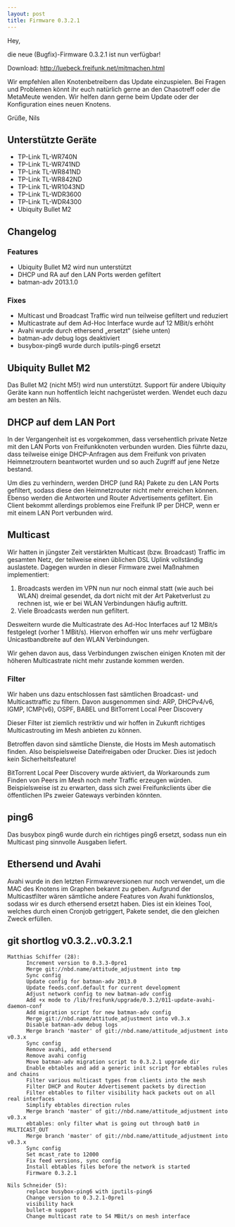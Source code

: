 ```yaml
---
layout: post
title: Firmware 0.3.2.1
---
```


Hey,

die neue (Bugfix)-Firmware 0.3.2.1 ist nun verfügbar!

Download: http://luebeck.freifunk.net/mitmachen.html

Wir empfehlen allen Knotenbetreibern das Update einzuspielen. Bei Fragen und Problemen könnt ihr euch natürlich gerne an den Chasotreff oder die MetaMeute wenden. Wir helfen dann gerne beim Update oder der Konfiguration eines neuen Knotens.

Grüße,
Nils

## Unterstützte Geräte

* TP-Link TL-WR740N
* TP-Link TL-WR741ND
* TP-Link TL-WR841ND
* TP-Link TL-WR842ND
* TP-Link TL-WR1043ND
* TP-Link TL-WDR3600
* TP-Link TL-WDR4300
* Ubiquity Bullet M2

## Changelog

### Features

* Ubiquity Bullet M2 wird nun unterstützt
* DHCP und RA auf den LAN Ports werden gefiltert
* batman-adv 2013.1.0

### Fixes

* Multicast und Broadcast Traffic wird nun teilweise gefiltert und reduziert
* Multicastrate auf dem Ad-Hoc Interface wurde auf 12 MBit/s erhöht
* Avahi wurde durch ethersend „ersetzt“ (siehe unten)
* batman-adv debug logs deaktiviert
* busybox-ping6 wurde durch iputils-ping6 ersetzt

## Ubiquity Bullet M2

Das Bullet M2 (nicht M5!) wird nun unterstützt. Support für andere Ubiquity
Geräte kann nun hoffentlich leicht nachgerüstet werden. Wendet euch dazu am
besten an Nils.

## DHCP auf dem LAN Port

In der Vergangenheit ist es vorgekommen, dass versehentlich private Netze mit
den LAN Ports von Freifunkknoten verbunden wurden. Dies führte dazu, dass
teilweise einige DHCP-Anfragen aus dem Freifunk von privaten Heimnetzroutern
beantwortet wurden und so auch Zugriff auf jene Netze bestand.

Um dies zu verhindern, werden DHCP (und RA) Pakete zu den LAN Ports gefiltert,
sodass diese den Heimnetzrouter nicht mehr erreichen können. Ebenso werden die
Antworten und Router Advertisements gefiltert. Ein Client bekommt allerdings
problemos eine Freifunk IP per DHCP, wenn er mit einem LAN Port verbunden wird.

## Multicast

Wir hatten in jüngster Zeit verstärkten Multicast (bzw. Broadcast) Traffic im
gesamten Netz, der teilweise einen üblichen DSL Uplink vollständig auslastete.
Dagegen wurden in dieser Firmware zwei Maßnahmen implementiert:

1. Broadcasts werden im VPN nun nur noch einmal statt (wie auch bei WLAN)
dreimal gesendet, da dort nicht mit der Art Paketverlust zu rechnen ist, wie er
bei WLAN Verbindungen häufig auftritt.
2. Viele Broadcasts werden nun gefiltert.

Desweitern wurde die Multicastrate des Ad-Hoc Interfaces auf 12 MBit/s
festgelegt (vorher 1 MBit/s). Hiervon erhoffen wir uns mehr verfügbare
Unicastbandbreite auf den WLAN Verbindungen.

Wir gehen davon aus, dass Verbindungen zwischen einigen Knoten mit der
höheren Multicastrate nicht mehr zustande kommen werden.

### Filter

Wir haben uns dazu entschlossen fast sämtlichen Broadcast- und Multicasttraffic
zu filtern. Davon ausgenommen sind: ARP, DHCPv4/v6, IGMP, ICMP(v6), OSPF, BABEL
und BitTorrent Local Peer Discovery

Dieser Filter ist ziemlich restriktiv und wir hoffen in Zukunft richtiges
Multicastrouting im Mesh anbieten zu können.

Betroffen davon sind sämtliche Dienste, die Hosts im Mesh automatisch finden.
Also beispielsweise Dateifreigaben oder Drucker. Dies ist jedoch kein
Sicherheitsfeature!

BitTorrent Local Peer Discovery wurde aktiviert, da Workarounds zum Finden von
Peers im Mesh noch mehr Traffic erzeugen würden. Beispielsweise ist zu
erwarten, dass sich zwei Freifunkclients über die öffentlichen IPs zweier
Gateways verbinden könnten.

## ping6

Das busybox ping6 wurde durch ein richtiges ping6 ersetzt, sodass nun ein
Multicast ping sinnvolle Ausgaben liefert.

## Ethersend und Avahi

Avahi wurde in den letzten Firmwareversionen nur noch verwendet, um die MAC des
Knotens im Graphen bekannt zu geben. Aufgrund der Multicastfilter wären
sämtliche andere Features von Avahi funktionslos, sodass wir es durch ethersend
ersetzt haben. Dies ist ein kleines Tool, welches durch einen Cronjob
getriggert, Pakete sendet, die den gleichen Zweck erfüllen.


## git shortlog v0.3.2..v0.3.2.1

    Matthias Schiffer (28):
          Increment version to 0.3.3-0pre1
          Merge git://nbd.name/attitude_adjustment into tmp
          Sync config
          Update config for batman-adv 2013.0
          Update feeds.conf.default for current development
          Adjust network config to new batman-adv config
          Add +x mode to /lib/freifunk/upgrade/0.3.2/011-update-avahi-daemon-conf
          Add migration script for new batman-adv config
          Merge git://nbd.name/attitude_adjustment into v0.3.x
          Disable batman-adv debug logs
          Merge branch 'master' of git://nbd.name/attitude_adjustment into v0.3.x
          Sync config
          Remove avahi, add ethersend
          Remove avahi config
          Move batman-adv migration script to 0.3.2.1 upgrade dir
          Enable ebtables and add a generic init script for ebtables rules and chains
          Filter various multicast types from clients into the mesh
          Filter DHCP and Router Advertisement packets by direction
          Filter ebtables to filter visibility hack packets out on all real interfaces
          Simplify ebtables direction rules
          Merge branch 'master' of git://nbd.name/attitude_adjustment into v0.3.x
          ebtables: only filter what is going out through bat0 in MULTICAST_OUT
          Merge branch 'master' of git://nbd.name/attitude_adjustment into v0.3.x
          Sync config
          Set mcast_rate to 12000
          Fix feed versions, sync config
          Install ebtables files before the network is started
          Firmware 0.3.2.1

    Nils Schneider (5):
          replace busybox-ping6 with iputils-ping6
          Change version to 0.3.2.1-0pre1
          visibility hack
          bullet-m support
          Change multicast rate to 54 MBit/s on mesh interface

